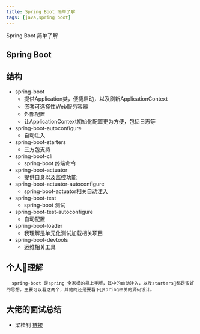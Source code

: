 ```yaml
---
title: Spring Boot 简单了解
tags: [java,spring boot]
---
```


Spring Boot 简单了解
<!-- more -->

Spring Boot
------
结构
-----
  - spring-boot
    - 提供Application类，便捷启动，以及刷新ApplicationContext
    - 嵌套可选择性Web服务容器
    - 外部配置
    - 让ApplicationContext初始化配置更为方便，包括日志等
  - spring-boot-autoconfigure
    - 自动注入
  - spring-boot-starters
    - 三方包支持
  - spring-boot-cli
    - spring-boot 终端命令
  - spring-boot-actuator
    - 提供自身以及监控功能
  - spring-boot-actuator-autoconfigure
    - spring-boot-actuator相关自动注入
  - spring-boot-test
    - spring-boot 测试
  - spring-boot-test-autoconfigure
    - 自动配置
  - spring-boot-loader
    - 我理解是单元化测试加载相关项目
  - spring-boot-devtools
    - 运维相关工具

个人理解
----
```
  spring-boot 是spring 全家桶的易上手版，其中的自动注入，以及starters都是蛮好的思想，主要可以看这两个，其他的还是要看下spring相关的源码设计。

```

大佬的面试总结
----
  - 梁桂钊 [链接]('https://juejin.im/post/5ab1a338518825558a067c1f')